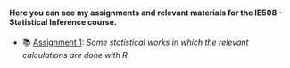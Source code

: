 #### Here you can see my assignments and relevant materials for the IE508 - Statistical Inference course.

- 📚 [Assignment 1](assignment1/assignment1): *Some statistical works in which the relevant calculations are done with R.*

